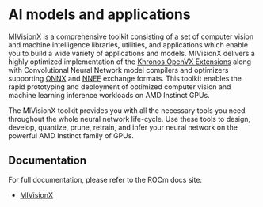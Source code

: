 # AI models and applications

[MIVisionX](https://github.com/ROCm/MIVisionX) is a comprehensive toolkit consisting of a set of computer vision and machine intelligence libraries, utilities, and applications which enable you to build a wide variety of applications and models. MIVisionX delivers a highly optimized implementation of the [Khronos OpenVX Extensions](https://www.khronos.org/openvx/) along with Convolutional Neural Network model compilers and optimizers supporting [ONNX](https://onnx.ai/) and [NNEF](https://www.khronos.org/nnef) exchange formats. This toolkit enables the rapid prototyping and deployment of optimized computer vision and machine learning inference workloads on AMD Instinct GPUs.

The MIVisionX toolkit provides you with all the necessary tools you need throughout the whole neural network life-cycle. Use these tools to design, develop, quantize, prune, retrain, and infer your neural network on the powerful AMD Instinct family of GPUs.

## Documentation

For full documentation, please refer to the ROCm docs site:

- [MIVisionX](https://rocm.docs.amd.com/projects/MIVisionX/en/latest/index.html)
